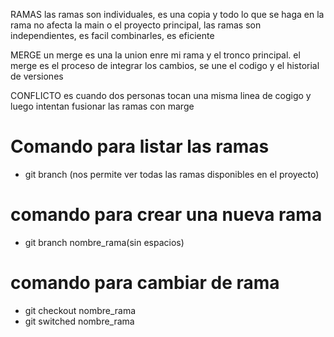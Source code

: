 RAMAS 
las ramas son individuales, es una copia y todo lo que se haga en la rama no afecta la main o el proyecto principal, las ramas son independientes, es facil combinarles, es eficiente

MERGE
un merge es una la union enre mi rama y el tronco principal. el merge es el proceso de integrar los cambios, se une el codigo y el historial de versiones

CONFLICTO
es cuando dos personas tocan una misma linea de cogigo y luego intentan fusionar las ramas con marge

# Comando para listar las ramas
- git branch (nos permite ver todas las ramas disponibles en el proyecto)

# comando para crear una nueva rama
- git branch nombre_rama(sin espacios)

# comando para cambiar de rama
- git checkout nombre_rama
- git switched nombre_rama
